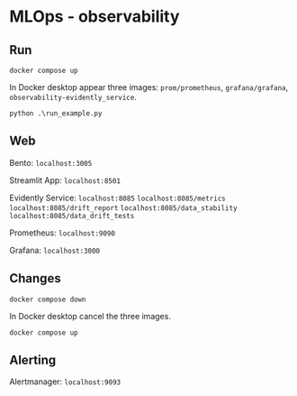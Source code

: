 # MLOps - observability

## Run
```
docker compose up
```
In Docker desktop appear three images: `prom/prometheus`, `grafana/grafana`, `observability-evidently_service`.
```
python .\run_example.py
```

## Web

Bento:
`localhost:3005`

Streamlit App:
`localhost:8501`

Evidently Service:
`localhost:8085`
`localhost:8085/metrics`
`localhost:8085/drift_report`
`localhost:8085/data_stability`
`localhost:8085/data_drift_tests`

Prometheus:
`localhost:9090`

Grafana:
`localhost:3000`

## Changes
```
docker compose down
```

In Docker desktop cancel the three images.

```
docker compose up
```

## Alerting

Alertmanager:
`localhost:9093`
